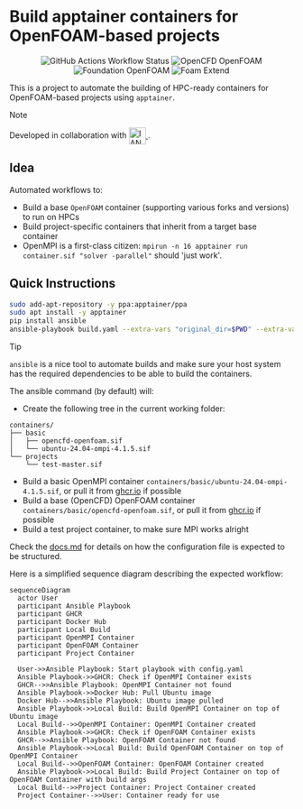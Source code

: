 # Build apptainer containers for OpenFOAM-based projects

<p align="center">
<img alt="GitHub Actions Workflow Status" src="https://img.shields.io/github/actions/workflow/status/FoamScience/openfoam-apptainer-packaging/ci.yaml?style=for-the-badge&logo=linuxcontainers&label=Test%20container">
<img alt="OpenCFD OpenFOAM" src="https://img.shields.io/badge/OpenCFD_OpenFOAM-blue?style=for-the-badge">
<img alt="Foundation OpenFOAM" src="https://img.shields.io/badge/Foundation_Version-darkgreen?style=for-the-badge">
<img alt="Foam Extend" src="https://img.shields.io/badge/Foam_Extend-teal?style=for-the-badge">
</p>

This is a project to automate the building of HPC-ready containers for OpenFOAM-based projects
using `apptainer`.

> [!NOTE]
> Developed in collaboration with
> <a href="https://ianus-simulation.de/en/">
> <img src="https://ianus-simulation.de/wp-content/uploads/2023/04/IANUS_Logo_color_color_bold_RGB.png" alt="IANUS SIMULATION" height="30px" style="vertical-align:middle"/>
> </a>.

## Idea

Automated workflows to:

- Build a base `OpenFOAM` container (supporting various forks and versions) to run on HPCs
- Build project-specific containers that inherit from a target base container
- OpenMPI is a first-class citizen: `mpirun -n 16 apptainer run container.sif "solver -parallel"`
  should 'just work'.

## Quick Instructions

```bash
sudo add-apt-repository -y ppa:apptainer/ppa
sudo apt install -y apptainer
pip install ansible
ansible-playbook build.yaml --extra-vars "original_dir=$PWD" --extra-vars "@config.yaml"
```

> [!TIP]
> `ansible` is a nice tool to automate builds and make sure your host system has the required
> dependencies to be able to build the containers.

The ansible command (by default) will:
- Create the following tree in the current working folder:
```
containers/
├── basic
│   ├── opencfd-openfoam.sif
│   └── ubuntu-24.04-ompi-4.1.5.sif
└── projects
    └── test-master.sif
```
- Build a basic OpenMPI container `containers/basic/ubuntu-24.04-ompi-4.1.5.sif`, or pull
  it from [ghcr.io](https://ghcr.io) if possible
- Build a base (OpenCFD) OpenFOAM container `containers/basic/opencfd-openfoam.sif`, or
  pull it from [ghcr.io](https://ghcr.io) if possible
- Build a test project container, to make sure MPI works alright

Check the [docs.md](docs.md) for details on how the configuration file
is expected to be structured.

Here is a simplified sequence diagram describing the expected workflow:
```mermaid
sequenceDiagram
  actor User
  participant Ansible Playbook
  participant GHCR
  participant Docker Hub
  participant Local Build
  participant OpenMPI Container
  participant OpenFOAM Container
  participant Project Container

  User->>Ansible Playbook: Start playbook with config.yaml
  Ansible Playbook->>GHCR: Check if OpenMPI Container exists
  GHCR-->>Ansible Playbook: OpenMPI Container not found
  Ansible Playbook->>Docker Hub: Pull Ubuntu image
  Docker Hub-->>Ansible Playbook: Ubuntu image pulled
  Ansible Playbook->>Local Build: Build OpenMPI Container on top of Ubuntu image
  Local Build-->>OpenMPI Container: OpenMPI Container created
  Ansible Playbook->>GHCR: Check if OpenFOAM Container exists
  GHCR-->>Ansible Playbook: OpenFOAM Container not found
  Ansible Playbook->>Local Build: Build OpenFOAM Container on top of OpenMPI Container
  Local Build-->>OpenFOAM Container: OpenFOAM Container created
  Ansible Playbook->>Local Build: Build Project Container on top of OpenFOAM Container with build args
  Local Build-->>Project Container: Project Container created
  Project Container-->>User: Container ready for use
```
